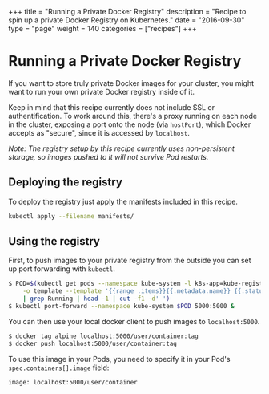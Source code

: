 +++
title = "Running a Private Docker Registry"
description = "Recipe to spin up a private Docker Registry on Kubernetes."
date = "2016-09-30"
type = "page"
weight = 140
categories = ["recipes"]
+++

# Running a Private Docker Registry

If you want to store truly private Docker images for your cluster, you might want to run your own private Docker registry inside of it.

Keep in mind that this recipe currently does not include SSL or authentification. To work around this, there's a proxy running on each node in the cluster, exposing a port onto the node (via `hostPort`), which Docker accepts as "secure", since it is accessed by `localhost`.

_Note: The registry setup by this recipe currently uses non-persistent storage, so images pushed to it will not survive Pod restarts._

## Deploying the registry

To deploy the registry just apply the manifests included in this recipe.

```bash
kubectl apply --filename manifests/
```

## Using the registry

First, to push images to your private registry from the outside you can set up port forwarding with `kubectl`.

```bash
$ POD=$(kubectl get pods --namespace kube-system -l k8s-app=kube-registry \
    -o template --template '{{range .items}}{{.metadata.name}} {{.status.phase}}{{"\n"}}{{end}}' \
    | grep Running | head -1 | cut -f1 -d' ')
$ kubectl port-forward --namespace kube-system $POD 5000:5000 &
```

You can then use your local docker client to push images to `localhost:5000`.

```bash
$ docker tag alpine localhost:5000/user/container:tag
$ docker push localhost:5000/user/container:tag
```

To use this image in your Pods, you need to specify it in your Pod's `spec.containers[].image` field:

`image: localhost:5000/user/container`
